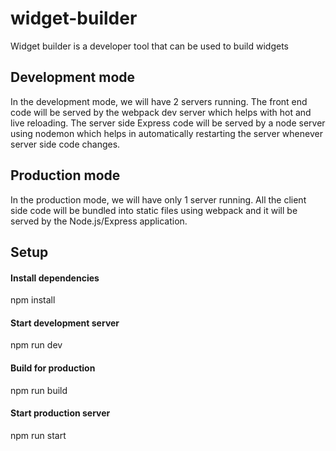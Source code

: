 # widget-builder
Widget builder is a developer tool that can be used to build widgets

## Development mode
In the development mode, we will have 2 servers running. The front end code will be served by the webpack dev server which helps with hot and live reloading. The server side Express code will be served by a node server using nodemon which helps in automatically restarting the server whenever server side code changes.

## Production mode
In the production mode, we will have only 1 server running. All the client side code will be bundled into static files using webpack and it will be served by the Node.js/Express application.

## Setup
#### Install dependencies
npm install

#### Start development server
npm run dev

#### Build for production
npm run build

#### Start production server
npm run start
